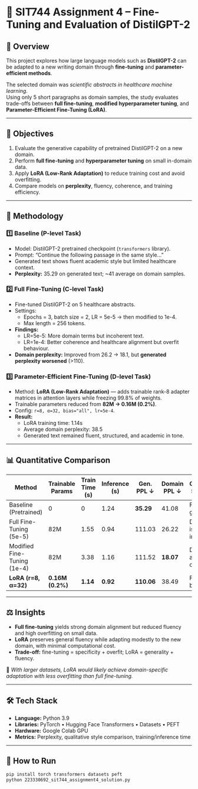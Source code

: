 # 🤖 SIT744 Assignment 4 – Fine-Tuning and Evaluation of DistilGPT-2

## 📘 Overview
This project explores how large language models such as **DistilGPT-2** can be adapted to a new writing domain through **fine-tuning** and **parameter-efficient methods**.  

The selected domain was *scientific abstracts in healthcare machine learning*.  
Using only 5 short paragraphs as domain samples, the study evaluates trade-offs between **full fine-tuning**, **modified hyperparameter tuning**, and **Parameter-Efficient Fine-Tuning (LoRA)**.

---

## 🎯 Objectives
1. Evaluate the generative capability of pretrained DistilGPT-2 on a new domain.  
2. Perform **full fine-tuning** and **hyperparameter tuning** on small in-domain data.  
3. Apply **LoRA (Low-Rank Adaptation)** to reduce training cost and avoid overfitting.  
4. Compare models on **perplexity**, fluency, coherence, and training efficiency.

---

## 🧩 Methodology

### 1️⃣ Baseline (P-level Task)
- Model: DistilGPT-2 pretrained checkpoint (`transformers` library).  
- Prompt: “Continue the following passage in the same style…”  
- Generated text shows fluent academic style but limited healthcare context.  
- **Perplexity:** 35.29 on generated text; ~41 average on domain samples.

### 2️⃣ Full Fine-Tuning (C-level Task)
- Fine-tuned DistilGPT-2 on 5 healthcare abstracts.  
- Settings:  
  - Epochs = 3, batch size = 2, LR = 5e-5 → then modified to 1e-4.  
  - Max length = 256 tokens.  
- **Findings:**
  - LR=5e-5: More domain terms but incoherent text.  
  - LR=1e-4: Better coherence and healthcare alignment but overfit behaviour.  
- **Domain perplexity:** Improved from 26.2 → 18.1, but **generated perplexity worsened** (>110).  

### 3️⃣ Parameter-Efficient Fine-Tuning (D-level Task)
- Method: **LoRA (Low-Rank Adaptation)** — adds trainable rank-8 adapter matrices in attention layers while freezing 99.8% of weights.  
- Trainable parameters reduced from **82M → 0.16M (0.2%)**.  
- Config: `r=8, α=32, bias="all", lr=5e-4`.  
- **Result:**  
  - LoRA training time: 1.14s  
  - Average domain perplexity: 38.5  
  - Generated text remained fluent, structured, and academic in tone.

---

## 📊 Quantitative Comparison

| Method | Trainable Params | Train Time (s) | Inference (s) | Gen. PPL ↓ | Domain PPL ↓ | Qualitative Summary |
|--------|------------------|----------------|----------------|-------------|---------------|----------------------|
| Baseline (Pretrained) | 0 | 0 | 1.24 | **35.29** | 41.08 | Fluent but generic |
| Full Fine-Tuning (5e-5) | 82M | 1.55 | 0.94 | 111.03 | 26.22 | Domain-ish, incoherent |
| Modified Fine-Tuning (1e-4) | 82M | 3.38 | 1.16 | 111.52 | **18.07** | Domain-aligned, overfit |
| **LoRA (r=8, α=32)** | **0.16M (0.2%)** | **1.14** | **0.92** | **110.06** | 38.49 | Fluent, balanced |

---

## ⚖️ Insights
- **Full fine-tuning** yields strong domain alignment but reduced fluency and high overfitting on small data.  
- **LoRA** preserves general fluency while adapting modestly to the new domain, with minimal computational cost.  
- **Trade-off:** fine-tuning = specificity + overfit; LoRA = generality + fluency.  

🧩 *With larger datasets, LoRA would likely achieve domain-specific adaptation with less overfitting than full fine-tuning.*

---

## 🛠️ Tech Stack
- **Language:** Python 3.9  
- **Libraries:** PyTorch • Hugging Face Transformers • Datasets • PEFT  
- **Hardware:** Google Colab GPU  
- **Metrics:** Perplexity, qualitative style comparison, training/inference time  

---

## 🚀 How to Run
```bash
pip install torch transformers datasets peft
python 223330692_sit744_assignment4_solution.py
